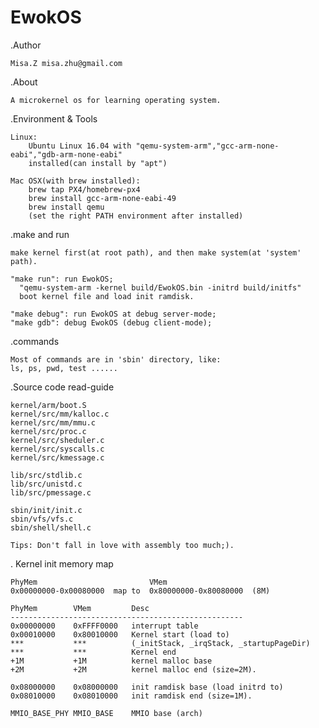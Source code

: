 # EwokOS
.Author

	Misa.Z misa.zhu@gmail.com

.About

	A microkernel os for learning operating system. 

.Environment & Tools

	Linux:	
		Ubuntu Linux 16.04 with "qemu-system-arm","gcc-arm-none-eabi","gdb-arm-none-eabi"
		installed(can install by "apt")

	Mac OSX(with brew installed):	
		brew tap PX4/homebrew-px4
		brew install gcc-arm-none-eabi-49
		brew install qemu
		(set the right PATH environment after installed)
	
.make and run
	
	make kernel first(at root path), and then make system(at 'system' path).
	
	"make run": run EwokOS; 
	  "qemu-system-arm -kernel build/EwokOS.bin -initrd build/initfs"
	  boot kernel file and load init ramdisk.

	"make debug": run EwokOS at debug server-mode;
	"make gdb": debug EwokOS (debug client-mode);

.commands 
	
	Most of commands are in 'sbin' directory, like:
	ls, ps, pwd, test ......

.Source code read-guide

	kernel/arm/boot.S
	kernel/src/mm/kalloc.c
	kernel/src/mm/mmu.c
	kernel/src/proc.c 
	kernel/src/sheduler.c
	kernel/src/syscalls.c
	kernel/src/kmessage.c

	lib/src/stdlib.c
	lib/src/unistd.c
	lib/src/pmessage.c

	sbin/init/init.c
	sbin/vfs/vfs.c
	sbin/shell/shell.c

	Tips: Don't fall in love with assembly too much;).

. Kernel init memory map

	PhyMem                         VMem
	0x00000000-0x00080000  map to  0x80000000-0x80080000  (8M)

	PhyMem        VMem         Desc
	----------------------------------------------------
	0x00000000    0xFFFF0000   interrupt table
	0x00010000    0x80010000   Kernel start (load to)
	***           ***          (_initStack, _irqStack, _startupPageDir)
	***           ***          Kernel end
	+1M           +1M          kernel malloc base
	+2M           +2M          kernel malloc end (size=2M).

	0x08000000    0x08000000   init ramdisk base (load initrd to)
	0x08010000    0x08010000   init ramdisk end (size=1M).

	MMIO_BASE_PHY MMIO_BASE    MMIO base (arch)



